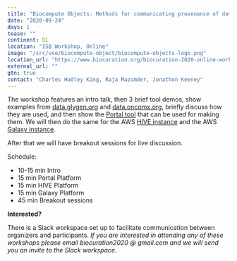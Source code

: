 ```yaml
---
title: "Biocompute Objects: Methods for communicating provenance of data and analysis"
date: "2020-09-24"
days: 1
tease: ""
continent: GL
location: "ISB Workshop, Online"
image: "/src/use/biocompute-object/biocompute-objects-logo.png"
location_url: "https://www.biocuration.org/biocuration-2020-online-workshops/"
external_url: ""
gtn: true
contact: "Charles Hadley King, Raja Mazumder, Jonathon Keeney"
---
```


The workshop features an intro talk, then 3 brief tool demos, show examples from [data.glygen.org](http://data.glygen.org/) and [data.oncomx.org](http://data.oncomx.org/), briefly discuss how they are used, and then show the [Portal tool](http://portal.biochemistry.gwu.edu/) that can be used for making them. We will then do the same for the AWS [HIVE instance](http://hive.aws.biochemistry.gwu.edu/) and the AWS [Galaxy instance](http://galaxy.aws.biochemistry.gwu.edu/).

After that we will have breakout sessions for live discussion.

Schedule:

* 10-15 min Intro
* 15 min Portal Platform
* 15 min HIVE Platform
* 15 min Galaxy Platform
* 45 min Breakout sessions

**Interested?**

There is a Slack workspace set up to facilitate communication between organizers and participants. *If you are interested in attending any of these workshops please email biocuration2020 @ gmail.com and we will send you an invite to the Slack workspace.*
